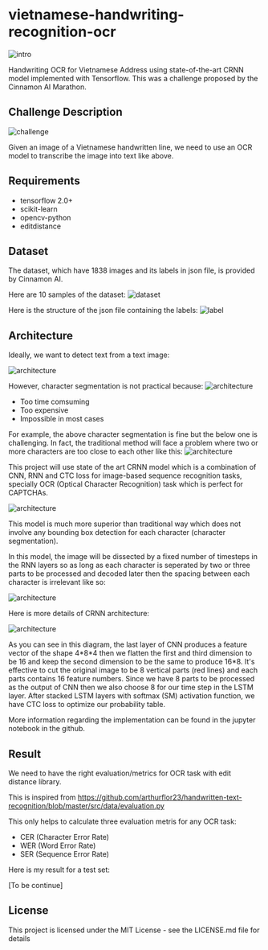 # vietnamese-handwriting-recognition-ocr

![intro](https://i.imgur.com/6MDY4Lm.jpg)

Handwriting OCR for Vietnamese Address using state-of-the-art CRNN model implemented with Tensorflow. This was a challenge proposed by the Cinnamon AI Marathon.

## Challenge Description

![challenge](https://i.imgur.com/vwlsx52.png)

Given an image of a Vietnamese handwritten line, we need to use an OCR model to transcribe the image into text like above.

## Requirements
* tensorflow 2.0+
* scikit-learn
* opencv-python
* editdistance

## Dataset 

The dataset, which have 1838 images and its labels in json file, is provided by Cinnamon AI.

Here are 10 samples of the dataset:
![dataset](https://i.imgur.com/fTXetk0.jpg)

Here is the structure of the json file containing the labels:
![label](https://i.imgur.com/UKzANSI.png)

## Architecture

Ideally, we want to detect text from a text image:

![architecture](https://i.imgur.com/dH3mK1H.png)

However, character segmentation is not practical because:
![architecture](https://i.imgur.com/AyUqcPp.png)
* Too time comsuming
* Too expensive 
* Impossible in most cases

For example, the above character segmentation is fine but the below one is challenging. In fact, the traditional method will face a problem where two or more characters are too close to each other like this:
![architecture](https://i.imgur.com/jBbSJ19.png)

This project will use state of the art CRNN model which is a combination of CNN, RNN and CTC loss for image-based sequence recognition tasks, specially OCR (Optical Character Recognition) task which is perfect for CAPTCHAs.

![architecture](https://i.imgur.com/npfKiCa.jpg)

This model is much more superior than traditional way which does not involve any bounding box detection for each character (character segmentation). 

In this model, the image will be dissected by a fixed number of timesteps in the RNN layers so as long as each character is seperated by two or three parts to be processed and decoded later then the spacing between each character is irrelevant like so:

![architecture](https://i.imgur.com/TOpXFan.png)

Here is more details of CRNN architecture:

![architecture](https://i.imgur.com/7f1IU0Q.png)

As you can see in this diagram, the last layer of CNN produces a feature vector of the shape 4\*8\*4 then we flatten the first and third dimension to be 16 and keep the second dimension to be the same to produce 16\*8. It's effective to cut the original image to be 8 vertical parts (red lines) and each parts contains 16 feature numbers. Since we have 8 parts to be processed as the output of CNN then we also choose 8 for our time step in the LSTM layer. After stacked LSTM layers with softmax (SM) activation function, we have CTC loss to optimize our probability table.

More information regarding the implementation can be found in the jupyter notebook in the github.

## Result

We need to have the right evaluation/metrics for OCR task with edit distance library.

This is inspired from https://github.com/arthurflor23/handwritten-text-recognition/blob/master/src/data/evaluation.py

This only helps to calculate three evaluation metris for any OCR task:
- CER (Character Error Rate)
- WER (Word Error Rate)
- SER (Sequence Error Rate)

Here is my result for a test set:

[To be continue]


## License

This project is licensed under the MIT License - see the LICENSE.md file for details
